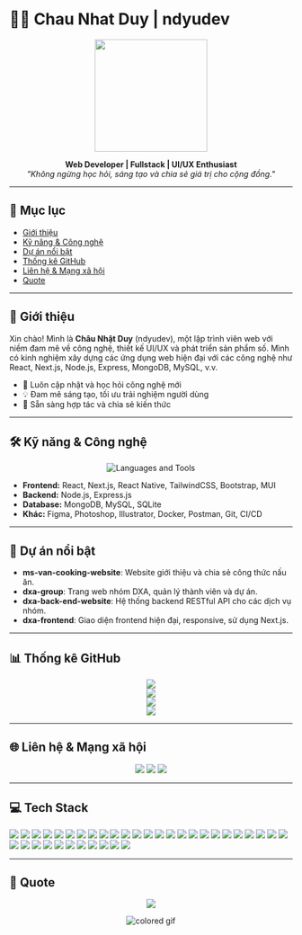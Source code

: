 # 👨‍💻 Chau Nhat Duy | ndyudev

<div align="center">
  <img src="https://user-images.githubusercontent.com/73995275/222146888-2ac7f3cc-a14b-4b98-9bd2-16fa99ea11f8.png" width="200"/>
</div>

<p align="center">
  <b>Web Developer | Fullstack | UI/UX Enthusiast</b><br/>
  <i>"Không ngừng học hỏi, sáng tạo và chia sẻ giá trị cho cộng đồng."</i>
</p>

---

## 📑 Mục lục
- [Giới thiệu](#giới-thiệu)
- [Kỹ năng & Công nghệ](#kỹ-năng--công-nghệ)
- [Dự án nổi bật](#dự-án-nổi-bật)
- [Thống kê GitHub](#thống-kê-github)
- [Liên hệ & Mạng xã hội](#liên-hệ--mạng-xã-hội)
- [Quote](#quote)

---

## 👋 Giới thiệu
Xin chào! Mình là **Châu Nhật Duy** (ndyudev), một lập trình viên web với niềm đam mê về công nghệ, thiết kế UI/UX và phát triển sản phẩm số. Mình có kinh nghiệm xây dựng các ứng dụng web hiện đại với các công nghệ như React, Next.js, Node.js, Express, MongoDB, MySQL, v.v. 

- 🌱 Luôn cập nhật và học hỏi công nghệ mới
- 💡 Đam mê sáng tạo, tối ưu trải nghiệm người dùng
- 🤝 Sẵn sàng hợp tác và chia sẻ kiến thức

---

## 🛠️ Kỹ năng & Công nghệ
<p align="center">
  <img src="https://skillicons.dev/icons?i=c,cpp,cs,java,js,ts,html,css,bootstrap,styledcomponents,tailwind,androidstudio,devto,discord,bots,dotnet,express,figma,firebase,git,github,heroku,ai,instagram,linkedin,linux,md,materialui,mongodb,mysql,netlify,nextjs,nodejs,postman,powershell,react,redux,sqlite,stackoverflow,svg,vercel,visualstudio,vite,vscode&theme=dark" alt="Languages and Tools" />
</p>

- **Frontend:** React, Next.js, React Native, TailwindCSS, Bootstrap, MUI
- **Backend:** Node.js, Express.js
- **Database:** MongoDB, MySQL, SQLite
- **Khác:** Figma, Photoshop, Illustrator, Docker, Postman, Git, CI/CD

---

## 🚀 Dự án nổi bật
- **ms-van-cooking-website**: Website giới thiệu và chia sẻ công thức nấu ăn.
- **dxa-group**: Trang web nhóm DXA, quản lý thành viên và dự án.
- **dxa-back-end-website**: Hệ thống backend RESTful API cho các dịch vụ nhóm.
- **dxa-frontend**: Giao diện frontend hiện đại, responsive, sử dụng Next.js.

---

## 📊 Thống kê GitHub
<p align="center">
  <img src="https://github-readme-stats.vercel.app/api?username=ndyudev&theme=tokyonight&hide_border=true&include_all_commits=false&count_private=true"/><br/>
  <img src="https://github-readme-streak-stats.herokuapp.com/?user=ndyudev&theme=tokyonight&hide_border=true"/><br/>
  <img src="https://github-readme-stats.vercel.app/api/top-langs/?username=ndyudev&theme=tokyonight&hide_border=true&include_all_commits=false&count_private=true&layout=compact"/>
  <br/>
  <a href="https://visitcount.itsvg.in/api?id=ndyudev&icon=1&color=0"><img src="https://visitcount.itsvg.in/api?id=ndyudev&icon=1&color=0"/></a>
</p>

---

## 🌐 Liên hệ & Mạng xã hội
<p align="center">
  <a href="https://facebook.com/User.ChauuNhatDuyy.X.DeveloperIT/"><img src="https://img.shields.io/badge/Facebook-%231877F2.svg?logo=Facebook&logoColor=white"/></a>
  <a href="https://www.instagram.com/_nhyuh.ndyut_/"><img src="https://img.shields.io/badge/Instagram-%23E4405F.svg?logo=Instagram&logoColor=white"/></a>
  <a href="https://www.linkedin.com/in/chauu-nhat-duyy-intech/"><img src="https://img.shields.io/badge/LinkedIn-%230077B5.svg?logo=linkedin&logoColor=white"/></a>
</p>

---

## 💻 Tech Stack
<p>
  <img src="https://img.shields.io/badge/c-%2300599C.svg?style=for-the-badge&logo=c&logoColor=white"/>
  <img src="https://img.shields.io/badge/c%23-%23239120.svg?style=for-the-badge&logo=c-sharp&logoColor=white"/>
  <img src="https://img.shields.io/badge/c++-%2300599C.svg?style=for-the-badge&logo=c%2B%2B&logoColor=white"/>
  <img src="https://img.shields.io/badge/javascript-%23323330.svg?style=for-the-badge&logo=javascript&logoColor=%23F7DF1E"/>
  <img src="https://img.shields.io/badge/html5-%23E34F26.svg?style=for-the-badge&logo=html5&logoColor=white"/>
  <img src="https://img.shields.io/badge/java-%23ED8B00.svg?style=for-the-badge&logo=java&logoColor=white"/>
  <img src="https://img.shields.io/badge/css3-%231572B6.svg?style=for-the-badge&logo=css3&logoColor=white"/>
  <img src="https://img.shields.io/badge/php-%23777BB4.svg?style=for-the-badge&logo=php&logoColor=white"/>
  <img src="https://img.shields.io/badge/scala-%23DC322F.svg?style=for-the-badge&logo=scala&logoColor=white"/>
  <img src="https://img.shields.io/badge/AWS-%23FF9900.svg?style=for-the-badge&logo=amazon-aws&logoColor=white"/>
  <img src="https://img.shields.io/badge/azure-%230072C6.svg?style=for-the-badge&logo=azure-devops&logoColor=white"/>
  <img src="https://img.shields.io/badge/Cloudflare-F38020?style=for-the-badge&logo=Cloudflare&logoColor=white"/>
  <img src="https://img.shields.io/badge/Oracle-F80000?style=for-the-badge&logo=oracle&logoColor=white"/>
  <img src="https://img.shields.io/badge/.NET-5C2D91?style=for-the-badge&logo=.net&logoColor=white"/>
  <img src="https://img.shields.io/badge/bootstrap-%23563D7C.svg?style=for-the-badge&logo=bootstrap&logoColor=white"/>
  <img src="https://img.shields.io/badge/express.js-%23404d59.svg?style=for-the-badge&logo=express&logoColor=%2361DAFB"/>
  <img src="https://img.shields.io/badge/NPM-%23000000.svg?style=for-the-badge&logo=npm&logoColor=white"/>
  <img src="https://img.shields.io/badge/tailwindcss-%2338B2AC.svg?style=for-the-badge&logo=tailwind-css&logoColor=white"/>
  <img src="https://img.shields.io/badge/vuejs-%2335495e.svg?style=for-the-badge&logo=vuedotjs&logoColor=%234FC08D"/>
  <img src="https://img.shields.io/badge/SASS-hotpink.svg?style=for-the-badge&logo=SASS&logoColor=white"/>
  <img src="https://img.shields.io/badge/react-%2320232a.svg?style=for-the-badge&logo=react&logoColor=%2361DAFB"/>
  <img src="https://img.shields.io/badge/node.js-6DA55F?style=for-the-badge&logo=node.js&logoColor=white"/>
  <img src="https://img.shields.io/badge/MUI-%230081CB.svg?style=for-the-badge&logo=material-ui&logoColor=white"/>
  <img src="https://img.shields.io/badge/mysql-%2300f.svg?style=for-the-badge&logo=mysql&logoColor=white"/>
  <img src="https://img.shields.io/badge/MongoDB-%234ea94b.svg?style=for-the-badge&logo=mongodb&logoColor=white"/>
  <img src="https://img.shields.io/badge/sqlite-%2307405e.svg?style=for-the-badge&logo=sqlite&logoColor=white"/>
  <img src="https://img.shields.io/badge/figma-%23F24E1E.svg?style=for-the-badge&logo=figma&logoColor=white"/>
  <img src="https://img.shields.io/badge/adobeillustrator-%23FF9A00.svg?style=for-the-badge&logo=adobeillustrator&logoColor=white"/>
  <img src="https://img.shields.io/badge/adobephotoshop-%2331A8FF.svg?style=for-the-badge&logo=adobephotoshop&logoColor=white"/>
  <img src="https://img.shields.io/badge/Canva-%2300C4CC.svg?style=for-the-badge&logo=Canva&logoColor=white"/>
  <img src="https://img.shields.io/badge/numpy-%23013243.svg?style=for-the-badge&logo=numpy&logoColor=white"/>
  <img src="https://img.shields.io/badge/pandas-%23150458.svg?style=for-the-badge&logo=pandas&logoColor=white"/>
  <img src="https://img.shields.io/badge/Trello-%23026AA7.svg?style=for-the-badge&logo=Trello&logoColor=white"/>
  <img src="https://img.shields.io/badge/docker-%230db7ed.svg?style=for-the-badge&logo=docker&logoColor=white"/>
  <img src="https://img.shields.io/badge/ESLint-4B3263?style=for-the-badge&logo=eslint&logoColor=white"/>
  <img src="https://img.shields.io/badge/Postman-FF6C37?style=for-the-badge&logo=postman&logoColor=white"/>
</p>

---

## 📝 Quote
<p align="center">
  <img src="https://quotes-github-readme.vercel.app/api?type=vetical&theme=radical"/>
</p>

<footer align="center">
  <img align="center" alt="colored gif" src="https://capsule-render.vercel.app/api?type=waving&color=gradient&height=200&section=footer" />
</footer> 
